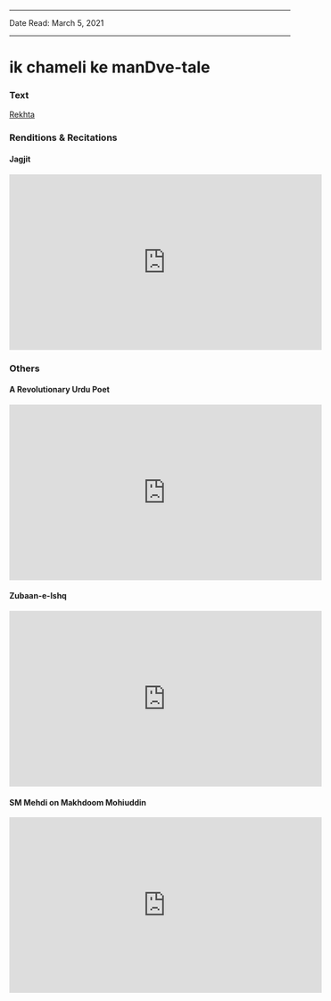 ***
Date Read: March 5, 2021
***

# ik chameli ke manDve-tale

### Text
[Rekhta](https://www.rekhta.org/nazms/chaara-gar-makhdoom-mohiuddin-nazms?lang=ur)

### Renditions & Recitations

#### Jagjit

<iframe width="560" height="315" src="https://www.youtube.com/embed/dcQivSeN-vY" title="YouTube video player" frameborder="0" allow="accelerometer; autoplay; clipboard-write; encrypted-media; gyroscope; picture-in-picture" allowfullscreen></iframe>

### Others

#### A Revolutionary Urdu Poet

<iframe width="560" height="315" src="https://www.youtube.com/embed/FVXFixrMek0" title="YouTube video player" frameborder="0" allow="accelerometer; autoplay; clipboard-write; encrypted-media; gyroscope; picture-in-picture" allowfullscreen></iframe>

#### Zubaan-e-Ishq

<iframe width="560" height="315" src="https://www.youtube.com/embed/zRHDvCKnGl4" title="YouTube video player" frameborder="0" allow="accelerometer; autoplay; clipboard-write; encrypted-media; gyroscope; picture-in-picture" allowfullscreen></iframe>

#### SM Mehdi on Makhdoom Mohiuddin

<iframe width="560" height="315" src="https://www.youtube.com/embed/zRHDvCKnGl4" title="YouTube video player" frameborder="0" allow="accelerometer; autoplay; clipboard-write; encrypted-media; gyroscope; picture-in-picture" allowfullscreen></iframe>

